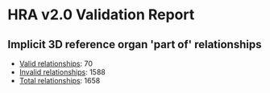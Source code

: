 
# HRA v2.0 Validation Report

## Implicit 3D reference organ 'part of' relationships

- [Valid relationships](valid-ref-organ-relations.csv): 70
- [Invalid relationships](invalid-ref-organ-relations.csv): 1588
- [Total relationships](ref-organ-relations.csv): 1658
